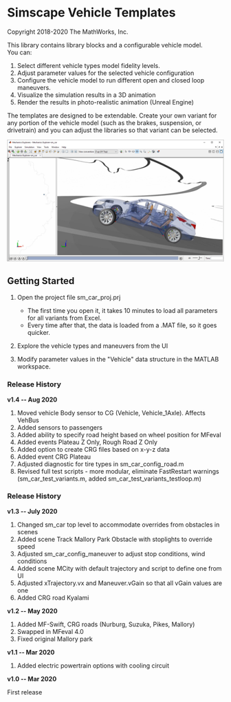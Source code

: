 # **Simscape Vehicle Templates**
Copyright 2018-2020 The MathWorks, Inc.

This library contains library blocks and a configurable vehicle model.  
You can:

   1. Select different vehicle types model fidelity levels.
   2. Adjust parameter values for the selected vehicle configuration
   3. Configure the vehicle model to run different open and closed loop maneuvers.
   4. Visualize the simulation results in a 3D animation
   5. Render the results in photo-realistic animation (Unreal Engine)

The templates are designed to be extendable. Create your own variant for any portion 
of the vehicle model (such as the brakes, suspension, or drivetrain) and you can 
adjust the libraries so that variant can be selected.

![](Overview/html/sm_car_mechExp_Sedan_PikesPeakUp.png)

## **Getting Started**
1. Open the project file sm\_car\_proj.prj 
   - The first time you open it, it takes 10 minutes to load all parameters for all variants from Excel.  
   - Every time after that, the data is loaded from a .MAT file, so it goes quicker.

2. Explore the vehicle types and maneuvers from the UI 

3. Modify parameter values in the "Vehicle" data structure in the MATLAB workspace.
 
### **Release History**
**v1.4 -- Aug 2020**

1. Moved vehicle Body sensor to CG (Vehicle, Vehicle_1Axle). Affects VehBus
2. Added sensors to passengers
3. Added ability to specify road height based on wheel position for MFeval 
4. Added events Plateau Z Only, Rough Road Z Only
5. Added option to create CRG files based on x-y-z data
6. Added event CRG Plateau
7. Adjusted diagnostic for tire types in sm_car_config_road.m
8. Revised full test scripts - more modular, eliminate FastRestart warnings
   (sm_car_test_variants.m, added sm_car_test_variants_testloop.m)

### **Release History**
**v1.3 -- July 2020**

1. Changed sm_car top level to accommodate overrides from obstacles in scenes
2. Added scene Track Mallory Park Obstacle with stoplights to override speed
3. Adjusted sm_car_config_maneuver to adjust stop conditions, wind conditions
4. Added scene MCity with default trajectory and script to define one from UI
5. Adjusted xTrajectory.vx and Maneuver.vGain so that all vGain values are one
6. Added CRG road Kyalami

**v1.2 -- May 2020**

1. Added MF-Swift, CRG roads (Nurburg, Suzuka, Pikes, Mallory)
2. Swapped in MFeval 4.0
3. Fixed original Mallory park

**v1.1 -- Mar 2020**

1. Added electric powertrain options with cooling circuit

**v1.0 -- Mar 2020**

First release

